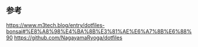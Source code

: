 ## 参考

https://www.m3tech.blog/entry/dotfiles-bonsai#%E8%A8%98%E4%BA%8B%E3%81%AE%E6%A7%8B%E6%88%90
https://github.com/NagayamaRyoga/dotfiles
